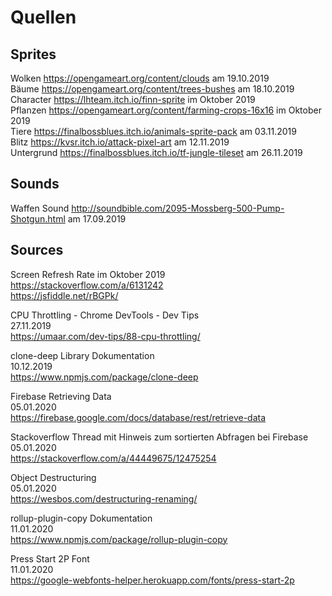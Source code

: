 # Quellen

## Sprites

Wolken https://opengameart.org/content/clouds am 19.10.2019 \
Bäume https://opengameart.org/content/trees-bushes am 18.10.2019 \
Character https://lhteam.itch.io/finn-sprite im Oktober 2019 \
Pflanzen https://opengameart.org/content/farming-crops-16x16 im Oktober 2019 \
Tiere https://finalbossblues.itch.io/animals-sprite-pack am 03.11.2019 \
Blitz https://kvsr.itch.io/attack-pixel-art am 12.11.2019 \
Untergrund https://finalbossblues.itch.io/tf-jungle-tileset am 26.11.2019


## Sounds

Waffen Sound http://soundbible.com/2095-Mossberg-500-Pump-Shotgun.html am 17.09.2019

## Sources

Screen Refresh Rate im Oktober 2019 \
https://stackoverflow.com/a/6131242 \
https://jsfiddle.net/rBGPk/

CPU Throttling - Chrome DevTools - Dev Tips \
27.11.2019 \
https://umaar.com/dev-tips/88-cpu-throttling/

clone-deep Library Dokumentation\
10.12.2019 \
https://www.npmjs.com/package/clone-deep

Firebase Retrieving Data \
05.01.2020 \
https://firebase.google.com/docs/database/rest/retrieve-data

Stackoverflow Thread mit Hinweis zum sortierten Abfragen bei Firebase \
05.01.2020 \
https://stackoverflow.com/a/44449675/12475254

Object Destructuring \
05.01.2020 \
https://wesbos.com/destructuring-renaming/

rollup-plugin-copy Dokumentation \
11.01.2020 \
https://www.npmjs.com/package/rollup-plugin-copy

Press Start 2P Font \
11.01.2020 \
https://google-webfonts-helper.herokuapp.com/fonts/press-start-2p
